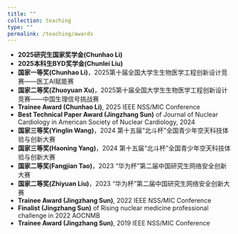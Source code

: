 ```yaml
---
title: ""
collection: teaching
type: ""
permalink: /teaching/awards
---
```

- **2025研究生国家奖学金(Chunhao Li)**
- **2025本科生BYD奖学金(Chunlei Liu)**
- **国家一等奖(Chunhao Li)**，2025第十届全国大学生生物医学工程创新设计竞赛——医工AI赋能赛
- **国家二等奖(Zhuoyuan Xu)**，2025第十届全国大学生生物医学工程创新设计竞赛——中国生理信号挑战赛
- **Trainee Award (Chunhao Li)**, 2025 IEEE NSS/MIC Conference
- **Best Technical Paper Award (Jingzhang Sun)** of Journal of Nuclear Cardiology in American Society of Nuclear Cardiology, 2024
- **国家三等奖(Yinglin Wang)**，2024 第十五届“北斗杯”全国青少年空天科技体验与创新大赛
- **国家三等奖(Haoning Yang)**，2024 第十五届“北斗杯”全国青少年空天科技体验与创新大赛
- **国家二等奖(Fangjian Tao)**，2023 “华为杯”第二届中国研究生网络安全创新大赛
- **国家二等奖(Zhiyuan Liu)**，2023 “华为杯”第二届中国研究生网络安全创新大赛
- **Trainee Award (Jingzhang Sun)**, 2022 IEEE NSS/MIC Conference
- **Finalist (Jingzhang Sun)** of Rising nuclear medicine professional challenge in 2022 AOCNMB
- **Trainee Award (Jingzhang Sun)**, 2019 IEEE NSS/MIC Conference

